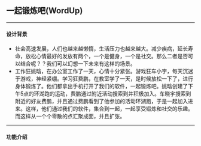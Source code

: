 ## 一起锻炼吧(WordUp)
---

#### 设计背景
* 社会高速发展，人们也越来越懒惰，生活压力也越来越大。减少疾病，延长寿命，放松心情最好的发放有两个，一个是健身，一个是社交。那么二者是否可以结合呢？？我们可以幻想一下未来有这样的场景。
* 工作狂姚晗，在办公室工作了一天，心情十分紧张。游戏狂车小宇，每天沉迷于游戏，神经紧绷。学习狂费鹏，在教室学了一天，是时候放松一下了，进行身体锻炼了。他们都拿出手机打开了我们的软件，一起锻炼吧。姚晗创建了下午5点的环湖跑的运动，费鹏通过附近活动搜索到并积极加入。车晓宇搜索到附近的好友费鹏，并且通过费鹏看到了他参加的活动环湖跑，于是一起加入进来。这样，他们通过我们的软件，集合到一起，一起享受锻炼和社交的乐趣。而这样从一个个零散的点汇聚成面，并且扩张。
---

#### 功能介绍
